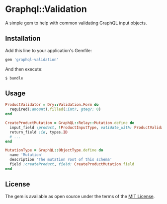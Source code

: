# Graphql::Validation

A simple gem to help with common validating GraphQL input objects.

## Installation

Add this line to your application's Gemfile:

```ruby
gem 'graphql-validation'
```

And then execute:

    $ bundle

## Usage

```ruby
ProductValidator = Dry::Validation.Form do
  required(:amount).filled(:int?, gteq?: 0)
end

CreateProductMutation = GraphQL::Relay::Mutation.define do
  input_field :product, !ProductInputType, validate_with: ProductValidator
  return_field :id, types.ID
  # ...
end

MutationType = GraphQL::ObjectType.define do
  name 'Mutation'
  description 'The mutation root of this schema'
  field :createProduct, field: CreateProductMutation.field
end
```

## License

The gem is available as open source under the terms of the [MIT License](http://opensource.org/licenses/MIT).
